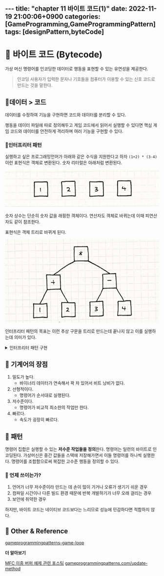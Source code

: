 ﻿﻿---
title: "chapter 11 바이트 코드(1)"
date: 2022-11-19 21:00:06+0900
categories: [GameProgramming,GameProgrammingPattern]
tags: [designPattern,byteCode]
---

# **👀 바이트 코드 (Bytecode)**
    
가상 머신 명령어를 인코딩한 데이터로 행동을 표현할 수 있는 유연성을 제공한다.

> 인코딩 
사용자가 입력한 문자나 기호들을 컴퓨터가 이용할 수 있는 신호 코드로 만드는 것을 말한다.

## 📄데이터 > 코드

데이터를 수정하여 기능을 구현하면 코드와 데이터를 분리할 수 있다.

행동을 데이터 파일에 따로 정의해두고 게임 코드에서 읽어서 실행할 수 있다면 핵심 게임 코드와 데이터를 안전하게 격리하며 여러 기능을 구현할 수 있다.

### 🧩인터프리터 패턴
실행하고 싶은 프로그래밍언어가 아래와 같은 수식을 지원한다고 하자
`(1+2) * (3-4)`
이런 표현식은 객체로 변환된다. 숫자 리터럴은 아래처럼 변환된다.

![img-bytecodeNumbers](/assets/img/post/programmingPattern/bytecodeNumbers.png)

숫자 상수는 단순히 숫자 값을 래핑한 객체이다. 연산자도 객체로 바뀌는데 이때 피연산자도 같이 참조한다.

표현식은 객체 트리로 바뀌게 된다.

![img-bytecodeNumbers](/assets/img/post/programmingPattern/bytecodeAst.png)

인터프리터 패턴의 목표는 이런 추상 구문을 트리로 만드는데 끝나지 않고 이를 실행하는데 의미가 있다.

<details>  <summary>인터프리터 패턴 구현</summary>  <div markdown="1"> 

표현식 혹은 하위표현식 객체로 트리를 만든 뒤에, 진짜 객체지향 방식으로 표현식이 자기 자신을 평가하게 한다.

```cpp
class Expression
{
public:
  virtual ~Expression() {}
  virtual double evaluate() = 0;
};
```
언어 문법에서  지원하는 모든 표현식 마다 위의 Expression를 상속 받는 클래스를 정의하면 된다.

### 🚩 산술 연산자 예시

```cpp
class NumberExpression : public Expression
{
public:
  NumberExpression(double value)
  : value_(value)
  {}
  //산술연산자는 값 평가를 진행한다.
  virtual double evaluate()
  {
    return value_;
  }

private:
  double value_;
};
```
표현식은 자기를 평가하기 전에 먼저 포함된 하위표현식을 재귀적으로 평가한다.

```cpp
class AdditionExpression : public Expression
{
public:
  AdditionExpression(Expression* left, Expression* right)
  : left_(left),
    right_(right)
  {}

  virtual double evaluate()
  {
    // 피연산자를 실행한다
    double left = left_->evaluate();
    double right = right_->evaluate();

    // 피연산자를 더한다.
    return left + right;
  }

private:
  Expression* left_;
  Expression* right_;
};
```
하지만 작은 객체로 이뤄진 복잡한 프랙탈 트리 모양이 되어 아래와 같은 단점들이 존재한다.

- 로딩되며 작은 객체들이 많이 생성되고 연결된다.
- 객체와 객체를 잇는 포인터가 많은 메모리를 소모한다. 
- 포인터를 따라 하위표현식에 접근해야하므로 데이터 캐시에 치명적이며 가상 메서드를 호출해 명령어 캐시에도 치명적이다.

따라서, 너무 느리며 메모리가 많이 쓰이므로 언어에서 인터프리터패턴은 잘 사용되지 않는다.

</div>  </details>

## 👾 기계어의 장점
1. 밀도가 높다.
	- 바이너리 데이터가 연속해서 꽉 차 있어서 비트 낭비가 없다.
2. 선형적이다.
	- 명령어가 순서대로 실행된다.
3. 저수준이다.
	- 명령어가 비교적 최소한의 작업만 한다.
5. 빠르다.
    - 속도가 굉장히 빠르다.
    
## 🔗 패턴

명령어 집합은 실행할 수 있는 **저수준 작업들을 정의**한다. 명령어는 일련의 바이트로 인코딩된다. 가상머신은 중간 값들을 스택에 저장해가면서 이들 명령어를 하나씩 실행한다. 명령어를 조합함으로써 복잡한 고수준 행동을 정의할 수 있다.

### 🤔 언제 쓰이는가?
1. 언어가 너무 저수준이라 만드는 데 손이 많이 가거나 오류가 생기기 쉬운 경우
2. 컴파일 시간이나 다른 빌드 환경 때문에 반복 개발하기가 너무 오래 걸리는 경우
3. 보안에 취약한 경우

하지만, 바이트 코드는 네이티브 코드보다는 느리므로 성능에 민감하다면 적합하지 않다.

## 📌 Other & Reference

[gameprogrammingpatterns-game-loop](https://gameprogrammingpatterns.com/bytecode.html)

**더 알아보기**

[MFC 이중 버퍼 예제 관련 포스팅](https://adnoctum.tistory.com/149)
[gameprogrammingpatterns.com/update-method](https://gameprogrammingpatterns.com/update-method.html)
